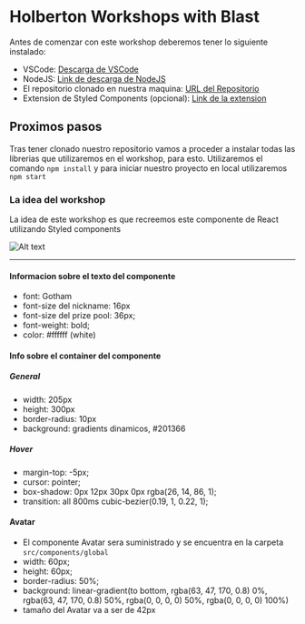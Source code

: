 # Holberton Workshops with Blast

Antes de comenzar con este workshop deberemos tener lo siguiente instalado:

- VSCode: [Descarga de VSCode](https://code.visualstudio.com/)
- NodeJS: [Link de descarga de NodeJS](https://nodejs.org/download/release/v16.20.2/)
- El repositorio clonado en nuestra maquina: [URL del Repositorio](https://github.com/Miguel22247/workshop-hbtn-styled-components)
- Extension de Styled Components (opcional): [Link de la extension](https://marketplace.visualstudio.com/items?itemName=styled-components.vscode-styled-components)

## Proximos pasos

Tras tener clonado nuestro repositorio vamos a proceder a instalar todas las librerias que utilizaremos en el workshop, para esto. Utilizaremos el comando `npm install` y para iniciar nuestro proyecto en local utilizaremos `npm start`

### La idea del workshop

La idea de este workshop es que recreemos este componente de React utilizando Styled components

![Alt text](image.png)

---

#### Informacion sobre el texto del componente

- font: Gotham
- font-size del nickname: 16px
- font-size del prize pool: 36px;
- font-weight: bold;
- color: #ffffff (white)

#### Info sobre el container del componente

##### General
- width: 205px
- height: 300px
- border-radius: 10px
- background: gradients dinamicos, #201366

##### Hover
- margin-top: -5px;
- cursor: pointer;
- box-shadow: 0px 12px 30px 0px rgba(26, 14, 86, 1);
- transition: all 800ms cubic-bezier(0.19, 1, 0.22, 1);

#### Avatar

- El componente Avatar sera suministrado y se encuentra en la carpeta `src/components/global`
- width: 60px;
- height: 60px;
- border-radius: 50%;
- background: linear-gradient(to bottom, rgba(63, 47, 170, 0.8) 0%, rgba(63, 47, 170, 0.8) 50%, rgba(0, 0, 0, 0) 50%, rgba(0, 0, 0, 0) 100%)
- tamaño del Avatar va a ser de 42px
